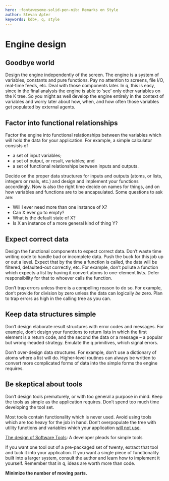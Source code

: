 ```yaml
---
hero: :fontawesome-solid-pen-nib: Remarks on Style
author: Stevan Apter
keywords: kdb+, q, style
---
```


# Engine design



## Goodbye world

Design the engine independently of the screen.
The engine is a system of variables, constants and pure functions. Pay no attention to screens, file I/O, real-time feeds, etc. Deal with those components later. In q, this is easy, since in the final analysis the engine is able to ‘see’ only other variables on the K tree. So you might as well develop the engine entirely in the context of variables and worry later about how, when, and how often those variables get populated by external agents.


## Factor into functional relationships

Factor the engine into functional relationships between the variables which will hold the data for your application. 
For example, a simple calculator consists of 

-   a set of input variables;
-   a set of output, or result, variables; and
-   a set of functional relationships between inputs and outputs.

Decide on the proper data structures for inputs and outputs (atoms, or lists, integers or reals, etc.) and design and implement your functions accordingly. Now is also the right time decide on names for things, and on how variables and functions are to be ancapsulated. Some questions to ask are:

-   Will I ever need more than one instance of X?
-   Can X ever go to empty?
-   What is the default state of X?
-   Is X an instance of a more general kind of thing Y?


## Expect correct data

Design the functional components to expect correct data. 
Don’t waste time writing code to handle bad or incomplete data. Push the buck for this job up or out a level. Expect that by the time a function is called, the data will be filtered, defaulted-out correctly, etc. 
For example, don’t pollute a function which expects a list by having it convert atoms to one-element lists. Defer responsibility for that to whoever calls the function. 

Don’t trap errors unless there is a compelling reason to do so.
For example, don’t provide for division by zero unless the data can logically _be_ zero. Plan to trap errors as high in the calling tree as you can.


## Keep data structures simple

Don’t design elaborate result structures with error codes and messages.
For example, don’t design your functions to return lists in which the first element is a return code, and the second the data or a message – a popular but wrong-headed strategy. Emulate the q primitives, which signal errors. 

Don’t over-design data structures. For example, don’t use a dictionary of atoms where a list will do. Higher-level routines can always be written to convert more complicated forms of data into the simple forms the engine requires. 


## Be skeptical about tools

Don’t design tools prematurely, or with too general a purpose in mind. Keep the tools as simple as the application requires. Don’t spend too much time developing the tool set. 

Most tools contain functionality which is never used. Avoid using tools which are too heavy for the job in hand. Don’t overpopulate the tree with utility functions and variables which your application [will not use](https://en.wikipedia.org/wiki/You_aren%27t_gonna_need_it "Wikipedia: You aren’t going to need it"). 

<i class="fab fa-youtube"></i> 
[The design of Software Tools](https://www.youtube.com/watch?v=qSVR4Z3DA24): A developer pleads for simple tools 

If you want one tool out of a pre-packaged set of twenty, extract that tool and tuck it into your application. If you want a single piece of functionality built into a larger system, consult the author and learn how to implement it yourself. Remember that in q, ideas are worth more than code. 

<i class="fas fa-exclamation-circle fa-2x"></i>
**Minimize the number of moving parts.**
